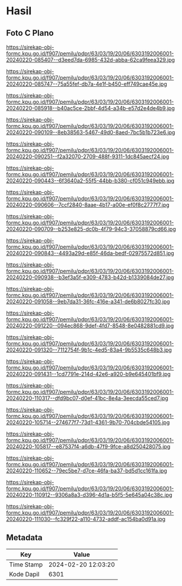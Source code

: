# Hasil

## Foto C Plano

https://sirekap-obj-formc.kpu.go.id/f907/pemilu/pdpr/63/03/19/20/06/6303192006001-20240220-085407--d3eed7da-6985-432d-abba-62ca9feea329.jpg

https://sirekap-obj-formc.kpu.go.id/f907/pemilu/pdpr/63/03/19/20/06/6303192006001-20240220-085747--75a55fef-db7a-4e1f-b450-eff749cae45e.jpg

https://sirekap-obj-formc.kpu.go.id/f907/pemilu/pdpr/63/03/19/20/06/6303192006001-20240220-085918--b40ac5ce-2bbf-4d54-a34b-e57d2e4de4b9.jpg

https://sirekap-obj-formc.kpu.go.id/f907/pemilu/pdpr/63/03/19/20/06/6303192006001-20240220-090109--8eb38563-5467-49d0-8aed-7bc5b1b723e6.jpg

https://sirekap-obj-formc.kpu.go.id/f907/pemilu/pdpr/63/03/19/20/06/6303192006001-20240220-090251--f2a32070-2709-488f-9311-1dc845aecf24.jpg

https://sirekap-obj-formc.kpu.go.id/f907/pemilu/pdpr/63/03/19/20/06/6303192006001-20240220-090443--6f3640a2-55f5-44bb-b380-cf051c949ebb.jpg

https://sirekap-obj-formc.kpu.go.id/f907/pemilu/pdpr/63/03/19/20/06/6303192006001-20240220-090606--7ccf2840-8aae-4b17-a00e-ef0f8c2777f7.jpg

https://sirekap-obj-formc.kpu.go.id/f907/pemilu/pdpr/63/03/19/20/06/6303192006001-20240220-090709--b253e825-dc0b-4f79-94c3-37058879cd66.jpg

https://sirekap-obj-formc.kpu.go.id/f907/pemilu/pdpr/63/03/19/20/06/6303192006001-20240220-090843--4493a29d-e85f-46da-bedf-02975572d851.jpg

https://sirekap-obj-formc.kpu.go.id/f907/pemilu/pdpr/63/03/19/20/06/6303192006001-20240220-090938--b3ef3a5f-e309-4783-b42d-b1339084de27.jpg

https://sirekap-obj-formc.kpu.go.id/f907/pemilu/pdpr/63/03/19/20/06/6303192006001-20240220-091058--9eb7da31-36fc-416e-a341-de6b8027fc30.jpg

https://sirekap-obj-formc.kpu.go.id/f907/pemilu/pdpr/63/03/19/20/06/6303192006001-20240220-091220--094ec868-9def-4fd7-8548-8e0482881cd9.jpg

https://sirekap-obj-formc.kpu.go.id/f907/pemilu/pdpr/63/03/19/20/06/6303192006001-20240220-091320--7112754f-9b1c-4ed5-83a4-9b5535c648b3.jpg

https://sirekap-obj-formc.kpu.go.id/f907/pemilu/pdpr/63/03/19/20/06/6303192006001-20240220-091431--1cd7791e-214d-42e6-a920-b9e645401bf9.jpg

https://sirekap-obj-formc.kpu.go.id/f907/pemilu/pdpr/63/03/19/20/06/6303192006001-20240220-110317--dfd9bc07-d0ef-41bc-8e4a-3eecda55ced7.jpg

https://sirekap-obj-formc.kpu.go.id/f907/pemilu/pdpr/63/03/19/20/06/6303192006001-20240220-105714--274677f7-73d1-4361-9b70-704cbde54105.jpg

https://sirekap-obj-formc.kpu.go.id/f907/pemilu/pdpr/63/03/19/20/06/6303192006001-20240220-105817--e87537f4-a6db-47f9-9fce-a8d250428075.jpg

https://sirekap-obj-formc.kpu.go.id/f907/pemilu/pdpr/63/03/19/20/06/6303192006001-20240220-110652--79ec5be7-d7ce-46fa-ba37-bd5d1cc161fa.jpg

https://sirekap-obj-formc.kpu.go.id/f907/pemilu/pdpr/63/03/19/20/06/6303192006001-20240220-110912--9306a8a3-d396-4d1a-b5f5-5e645a04c38c.jpg

https://sirekap-obj-formc.kpu.go.id/f907/pemilu/pdpr/63/03/19/20/06/6303192006001-20240220-111030--fc329f22-a110-4732-addf-ac154ba0d91a.jpg


## Metadata

| Key        | Value               |
| ---------- | ------------------- |
| Time Stamp | 2024-02-20 12:03:20 |
| Kode Dapil | 6301                |




